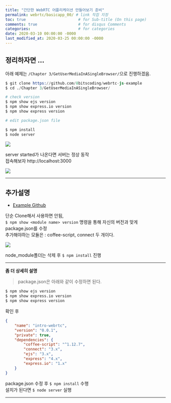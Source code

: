 ```yaml
---
title: "간단한 WebRTC 어플리케이션 만들어보기 준비"
permalink: webrtc/basicapp_00/ # link 직접 지정
toc: true                       # for Sub-title (On this page)
comments: true                  # for disqus Comments
categories:                     # for categories
date: 2020-03-10 00:00:00 -0000
last_modified_at: 2020-03-25 00:00:00 -0000
---
```


## 정리하자면 ...

아래 예제는 `/Chapter 3/GetUserMediaInASingleBrowser/`으로 진행하겠음.

```s
$ git clone https://github.com/8bitscoding/webrtc-js-example
$ cd ./Chapter 3/GetUserMediaInASingleBrowser/

# check version
$ npm show ejs version
$ npm show express.io version
$ npm show express version

# edit package.json file

$ npm install
$ node server
```

![](/file/image/webrtc_Image_02.png)

server started가 나온다면 서버는 정상 동작<br>
접속해보자 http://localhost:3000

![](/file/image/webrtc_Image_03.png)

---

## 추가설명

* [Example Github](https://github.com/8bitscoding/webrtc-js-example)

단순 Clone해서 사용하면 안됨, <br>
`$ npm show <module name> version` 명령을 통해 자신의 버전과 맞게 package.json를 수정<br>
추가해야하는 모듈은 : coffee-script, connect 두 개이다.<br>

![](/file/image/webrtc_Image_01.png)

node_module폴더는 삭제 후 `$ npm install` 진행

---

**좀 더 상세히 설명**

> package.json은 아래와 같이 수정하면 된다.<br>

```s
$ npm show ejs version
$ npm show express.io version
$ npm show express version
```

확인 후

```json
{
	"name": "intro-webrtc",
	"version": "0.0.1",
	"private": true,
	"dependencies": {
		"coffee-script": "^1.12.7",
		"connect": "3.x",
		"ejs": "3.x",
		"express": "4.x",
		"express.io": "1.x"
	}
}
```

package.json 수정 후 `$ npm install` 수행<br>
설치가 된다면 `$ node server` 실행<br>

---

